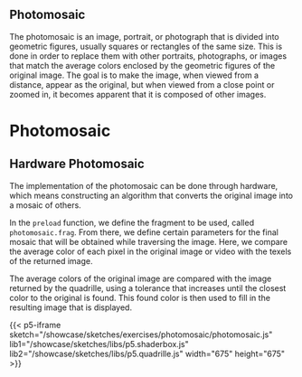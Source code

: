 ## Photomosaic

The photomosaic is an image, portrait, or photograph that is divided into geometric figures, usually squares or rectangles of the same size. This is done in order to replace them with other portraits, photographs, or images that match the average colors enclosed by the geometric figures of the original image. The goal is to make the image, when viewed from a distance, appear as the original, but when viewed from a close point or zoomed in, it becomes apparent that it is composed of other images.

# Photomosaic

##  Hardware Photomosaic

The implementation of the photomosaic can be done through hardware, which means constructing an algorithm that converts the original image into a mosaic of others.

In the `preload` function, we define the fragment to be used, called `photomosaic.frag`. From there, we define certain parameters for the final mosaic that will be obtained while traversing the image. Here, we compare the average color of each pixel in the original image or video with the texels of the returned image.

The average colors of the original image are compared with the image returned by the quadrille, using a tolerance that increases until the closest color to the original is found. This found color is then used to fill in the resulting image that is displayed.

{{< p5-iframe sketch="/showcase/sketches/exercises/photomosaic/photomosaic.js" lib1="/showcase/sketches/libs/p5.shaderbox.js" lib2="/showcase/sketches/libs/p5.quadrille.js" width="675" height="675" >}}

